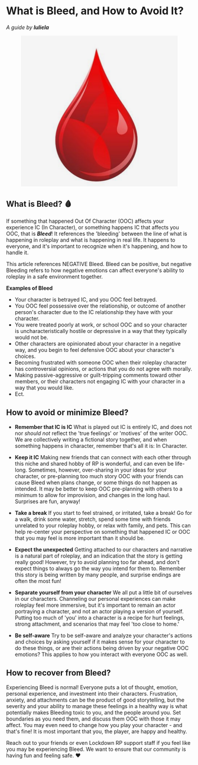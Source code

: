 # What is Bleed, and How to Avoid It?

*A guide by **luliela***

<figure class="figure" align="center">
    <img src="docs/assets/img/Bleed.png" alt="Bleed">
</figure>

## What is Bleed? 🩸

If something that happened Out Of Character (OOC) affects your experience IC (In Character), or something happens IC
that affects you OOC, that is ***Bleed***! It references the 'bleeding' between the line of what is happening in
roleplay and what is happening in real life. It happens to everyone, and it's important to recognize when it's
happening, and how to handle it.

This article references NEGATIVE Bleed. Bleed can be positive, but negative Bleeding refers to how negative emotions can
affect everyone's ability to roleplay in a safe environment together.

**Examples of Bleed**

- Your character is betrayed IC, and you OOC feel betrayed.
- You OOC feel possessive over the relationship, or outcome of another person's character due to the IC relationship
  they have with your character.
- You were treated poorly at work, or school OOC and so your character is uncharacteristically hostile or depressive in
  a way that they typically would not be.
- Other characters are opinionated about your character in a negative way, and you begin to feel defensive OOC about
  your character's choices.
- Becoming frustrated with someone OOC when their roleplay character has controversial opinions, or actions that you do
  not agree with morally.
- Making passive-aggressive or guilt-tripping comments toward other members, or their characters not engaging IC with
  your character in a way that you would like.
- Ect.

## How to avoid or minimize Bleed?

- **Remember that IC is IC**
  What is played out IC is entirely IC, and does not nor *should not* reflect the 'true feelings' or 'motives' of the
  writer OOC. We are collectively writing a fictional story together, and when something happens in character, remember
  that's all it is: In Character.

- **Keep it IC**
  Making new friends that can connect with each other through this niche and shared hobby of RP is wonderful, and can
  even be life-long. Sometimes, however, over-sharing in your ideas for your character, or pre-planning too much story
  OOC with your friends can cause Bleed when plans change, or some things do not happen as intended. It may be better to
  keep OOC pre-planning with others to a minimum to allow for improvision, and changes in the long haul. Surprises are
  fun, anyway!

- **Take a break**
  If you start to feel strained, or irritated, take a break! Go for a walk, drink some water, stretch, spend some time
  with friends unrelated to your roleplay hobby, or relax with family, and pets. This can help re-center your
  perspective on something that happened IC or OOC that you may feel is more important than it should be.

- **Expect the unexpected**
  Getting attached to our characters and narrative is a natural part of roleplay, and an indication that the story is
  getting really good! However, try to avoid planning too far ahead, and don't expect things to always go the way you
  intend for them to. Remember this story is being written by many people, and surprise endings are often the most fun!

- **Separate yourself from your character**
  We all put a little bit of ourselves in our characters. Channeling our personal experiences can make roleplay feel
  more immersive, but it's important to remain an actor portraying a character, and not an actor playing a version of
  yourself. Putting too much of 'you' into a character is a recipe for hurt feelings, strong attachment, and scenarios
  that may feel 'too close to home.'

- **Be self-aware**
  Try to be self-aware and analyze your character's actions and choices by asking yourself if it makes sense for your
  character to do these things, or are their actions being driven by your negative OOC emotions? This applies to how you
  interact with everyone OOC as well.

## How to recover from Bleed?

Experiencing Bleed is normal! Everyone puts a lot of thought, emotion, personal experience, and investment into their
characters. Frustration, anxiety, and attachments can be the product of good storytelling, but the severity and your
ability to manage these feelings in a healthy way is what potentially makes Bleeding toxic to you, and the people around
you. Set boundaries as you need them, and discuss them OOC with those it may affect. You may even need to change how you
play your character - and that's fine! It is most important that you, the player, are happy and healthy.

Reach out to your friends or even Lockdown RP support staff if you feel like you may be experiencing Bleed. We want to
ensure that our community is having fun and feeling safe. ❤️